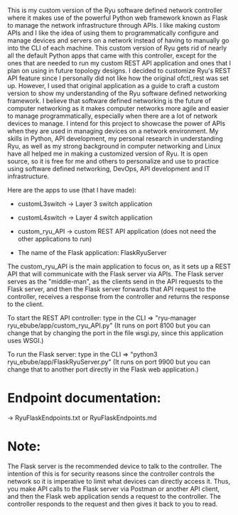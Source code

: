 This is my custom version of the Ryu software defined network controller where it makes use of the powerful Python web framework 
known as Flask to manage the network infrastructure through APIs. I like making custom APIs and I like the idea of using them to 
programmatically configure and manage devices and servers on a network instead of having to manually go into the CLI of each 
machine. This custom version of Ryu gets rid of nearly all the default Python apps that came with this controller, except for the 
ones that are needed to run my custom REST API application and ones that I plan on using in future topology designs. I decided to 
customize Ryu's REST API feature since I personally did not like how the original ofctl_rest was set up. However, I used that original 
application as a guide to craft a custom version to show my understanding of the Ryu software defined networking framework. I believe 
that software defined networking is the future of computer networking as it makes computer networks more agile and easier to manage 
programmatically, especially when there are a lot of network devices to manage. I intend for this project to showcase the power of APIs 
when they are used in managing devices on a network environment. My skills in Python, API development, my personal research in understanding 
Ryu, as well as my strong background in computer networking and Linux have all helped me in making a customized version of Ryu. 
It is open source, so it is free for me and others to personalize and use to practice using software defined networking, DevOps, API development and
IT infrastructure.

Here are the apps to use (that I have made):
- customL3switch -> Layer 3 switch application
- customL4switch -> Layer 4 switch application
- custom_ryu_API -> custom REST API application (does not need the other applications
to run)

- The name of the Flask application: FlaskRyuServer


The custom_ryu_API is the main application to focus on, as it sets up a REST API that will communicate with the Flask server
via APIs. The Flask server serves as the "middle-man", as the clients send in the API requests to the Flask server, and then 
the Flask server forwards that API request to the controller, receives a response from the controller and returns the response
to the client.


To start the REST API controller:
type in the CLI => "ryu-manager ryu_ebube/app/custom_ryu_API.py" (It runs on port 8100 but you can change that
by changing the port in the file wsgi.py, since this application uses WSGI.)

To run the Flask server:
type in the CLI => "python3 ryu_ebube/app/FlaskRyuServer.py" (It runs on port 9900 but you can 
change that to another port directly in the Flask web application.)

# Endpoint documentation:
 -> RyuFlaskEndpoints.txt or RyuFlaskEndpoints.md

# Note:
The Flask server is the recommended device to talk to the controller. The intention of this is for security reasons since 
the controller controls the network so it is imperative to limit what devices can directly access it. Thus, you make API 
calls to the Flask server via Postman or another API client, and then the Flask web application sends a request to the controller. 
The controller responds to the request and then gives it back to you to read.
